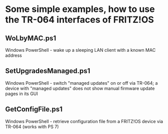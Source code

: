 # Some simple examples, how to use the TR-064 interfaces of FRITZ!OS

## WoLbyMAC.ps1

Windows PowerShell - wake up a sleeping LAN client with a known MAC address

## SetUpgradesManaged.ps1

Windows PowerShell - switch "managed updates" on or off via TR-064; a device with "managed updates" does not show manual firmware update pages in its GUI

## GetConfigFile.ps1

Windows PowerShell - retrieve configuration file from a FRITZ!OS device via TR-064 (works with PS 7)
